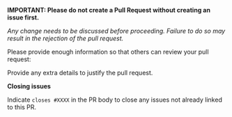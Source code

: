 **IMPORTANT: Please do not create a Pull Request without creating an issue first.**

*Any change needs to be discussed before proceeding. Failure to do so may result in the rejection of the pull request.*


Please provide enough information so that others can review your pull request:
<!-- You can skip this if you're fixing a typo or adding an app to the Showcase. -->


Provide any extra details to justify the pull request.
<!-- Example: When "Adding a function to do X", explain why it is necessary to have a way to do X. -->


**Closing issues**

Indicate `closes #XXXX` in the PR body to close any issues not already linked to this PR.
